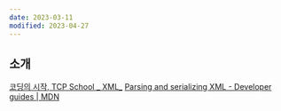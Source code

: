 ```yaml
---
date: 2023-03-11
modified: 2023-04-27
---
```


## 소개

[코딩의 시작, TCP School _ XML_](http://www.tcpschool.com/xml/xml_dom_xmlParser)
[Parsing and serializing XML - Developer guides | MDN](https://developer.mozilla.org/en-US/docs/Web/Guide/Parsing_and_serializing_XML)
